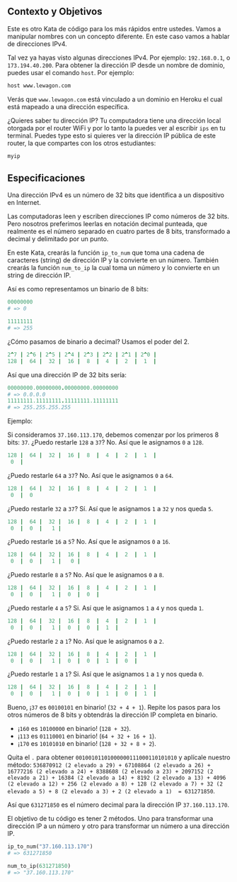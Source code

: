 ## Contexto y Objetivos

Este es otro Kata de código para los más rápidos entre ustedes. Vamos a manipular nombres con un concepto diferente. En este caso vamos a hablar de direcciones IPv4.

Tal vez ya hayas visto algunas direcciones IPv4. Por ejemplo:  `192.168.0.1`, o `173.194.40.200`. Para obtener la dirección IP desde un nombre de dominio, puedes usar el comando `host`. Por ejemplo:

```bash
host www.lewagon.com
```

Verás que `www.lewagon.com` está vinculado a un dominio en Heroku el cual está mapeado a una dirección específica.

¿Quieres saber tu dirección IP? Tu computadora tiene una dirección local otorgada por el router WiFi y por lo tanto la puedes ver al escribir `ips` en tu terminal. Puedes type esto si quieres ver la dirección IP pública de este router, la que compartes con los otros estudiantes:


```bash
myip
```

## Especificaciones

Una dirección IPv4 es un número de 32 bits que identifica a un dispositivo en Internet.

Las computadoras leen y escriben direcciones IP como números de 32 bits. Pero nosotros preferimos leerlas en notación decimal punteada, que realmente es el número separado en cuatro partes de 8 bits, transformado a decimal y delimitado por un punto.

En este Kata, crearás la función `ip_to_num` que toma una cadena de caracteres (string) de dirección IP y la convierte en un número. También crearás la función `num_to_ip` la cual toma un número y lo convierte en un string de dirección IP.

Así es como representamos un binario de 8 bits:

```ruby
00000000
# => 0

11111111
# => 255
```
¿Cómo pasamos de binario a decimal? Usamos el poder del 2.

```ruby
2^7 | 2^6 | 2^5 | 2^4 | 2^3 | 2^2 | 2^1 | 2^0 |
128 |  64 |  32 |  16 |  8  |  4  |  2  |  1  |
```


Así que una dirección IP de 32 bits sería:

```ruby
00000000.00000000.00000000.00000000
# => 0.0.0.0
11111111.11111111.11111111.11111111
# => 255.255.255.255
```

Ejemplo:

Si consideramos `37.160.113.170`, debemos comenzar por los primeros 8 bits: `37`. ¿Puedo restarle `128` a `37`? No. Así que le asignamos `0` a `128`.

```ruby
128 |  64 |  32 |  16 |  8  |  4  |  2  |  1  |
 0  |
```

¿Puedo restarle `64` a `37`? No. Así que le asignamos `0` a `64`.

```ruby
128 |  64 |  32 |  16 |  8  |  4  |  2  |  1  |
 0  |  0
```

¿Puedo restarle `32` a `37`? Sí. Así que le asignamos `1` a `32` y nos queda `5`.

```ruby
128 |  64 |  32 |  16 |  8  |  4  |  2  |  1  |
 0  |  0  |   1 |
```

¿Puedo restarle `16` a `5`? No. Así que le asignamos `0` a `16`.

```ruby
128 |  64 |  32 |  16 |  8  |  4  |  2  |  1  |
 0  |  0  |   1 |   0 |
```

¿Puedo restarle `8` a `5`? No. Así que le asignamos `0` a `8`.

```ruby
128 |  64 |  32 |  16 |  8  |  4  |  2  |  1  |
 0  |  0  |   1 |  0  |  0  |
```
¿Puedo restarle `4` a `5`? Si. Así que le asignamos `1` a `4` y nos queda `1`.

```ruby
128 |  64 |  32 |  16 |  8  |  4  |  2  |  1  |
 0  |  0  |   1 |  0  |  0  |  1  |
```

¿Puedo restarle `2` a `1`? No. Así que le asignamos `0` a `2`.

```ruby
128 |  64 |  32 |  16 |  8  |  4  |  2  |  1  |
 0  |  0  |   1 |  0  |  0  |  1  |  0  |
```

¿Puedo restarle `1` a `1`? Si. Así que le asignamos `1` a `1` y nos queda `0`.

```ruby
128 |  64 |  32 |  16 |  8  |  4  |  2  |  1  |
 0  |  0  |   1 |  0  |  0  |  1  |  0  |  1  |
```

Bueno, ¡`37` es  `00100101` en binario! (`32 + 4 + 1`). Repite los pasos para los otros números de 8 bits y obtendrás la dirección IP completa en binario.

- ¡`160` es `10100000` en binario! (`128 + 32`).
- ¡`113` es `01110001` en binario! (`64 + 32 + 16 + 1`).
- ¡`170` es `10101010` en binario! (`128 + 32 + 8 + 2`).

Quita el `.`  para obtener `00100101101000000111000110101010` y aplícale nuestro método: `536870912 (2 elevado a 29) + 67108864 (2 elevado a 26) + 16777216 (2 elevado a 24) + 8388608 (2 elevado a 23) + 2097152 (2 elevado a 21) + 16384 (2 elevado a 14) + 8192 (2 elevado a 13) + 4096 (2 elevado a 12) + 256 (2 elevado a 8) + 128 (2 elevado a 7) + 32 (2 elevado a 5) + 8 (2 elevado a 3) + 2 (2 elevado a 1)  = 631271850`.

Así que ```631271850``` es el número decimal para la dirección IP ```37.160.113.170```.

El objetivo de tu código es tener 2 métodos. Uno para transformar una dirección IP a un número y otro para transformar un número a una dirección IP.

```ruby
ip_to_num("37.160.113.170")
# => 631271850

num_to_ip(631271850)
# => "37.160.113.170"
```

